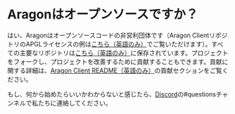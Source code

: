 # Aragonはオープンソースですか？

はい、Aragonはオープンソースコードの非営利団体です（Aragon ClientリポジトリのAPGLライセンスの例は[こちら（英語のみ）](https://github.com/aragon/client/blob/develop/LICENSE)でご覧いただけます）。すべての主要なリポジトリは[こちら（英語のみ）](https://github.com/aragon)に保存されています。プロジェクトをフォークし、プロジェクトを改善するために貢献することもできます。貢献に関する詳細は、[Aragon Client README（英語のみ）](https://github.com/aragon/client#readme)の貢献セクションをご覧ください。&#x20;

もし、何から始めたらいいかわからないと感じたら、[Discord](https://discord.com/invite/aragon)の#questionsチャンネルで私たちに連絡してください。

